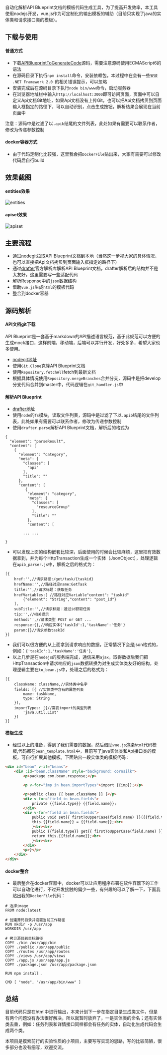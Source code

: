 自动化解析API Blueprint文档的模板代码生成工具，为了提高开发效率，本工具使用nodejs开发，vue.js作为可定制化的输出模板的辅助（目前只实现了java的实体类和请求接口类的模板）。

## 下载与使用
#### 普通方式
- 下载[APIBlueprintToGenerateCode]源码，需要注意源码使用ECMAScript6的语法
- 在源码目录下执行`npm install`命令，安装依赖包，本过程中在会有一些`安装 .NET Framework 2.0 `的相关错误提示，可以忽略
- 安装完成后在源码目录下执行`node bin/www`命令，启动服务器
- 在浏览器地址栏中输入`http://localhost:3000`即可访问页面，页面中可以自定义Api文档Git地址，如果Api文档没有上传Git，也可以把Api文档拷贝到页面输入框指定的路径下，可以自动识别，点击生成按钮，解析结果会展现在当前页面中

注意：源码中是过滤了以`.apib`结尾的文件列表，此处如果有需要可以联系作者，修改为传递参数控制

#### docker容器方式
- 由于代码定制化比较强，这里我会把`DockerFile`贴出来，大家有需要可以修改代码后自行build


## 效果截图
#### entities效果
![entities](https://github.com/free46000/cloud/raw/master/apiblueprint/entities.png)
#### apiset效果
![apiset](https://github.com/free46000/cloud/raw/master/apiblueprint/apiset.png)

## 主要流程
- 通过[nodegit]拉取API Blueprint文档到本地（当然这一步视大家的具体情况，也可以直接把Api文档拷贝到页面输入框指定的路径下）
- 通过[drafter]官方解析库解析API Blueprint文档，drafter解析后的结构并不是太友好，这里需要写一些适配代码
- 解析Response中的`json`数据结构
- 借助`vue.js`生成`html`的模板代码
- 整合到docker容器

## 源码解析

#### API文档git下载
API Blueprint是一套基于markdown的API描述语言规范，基于此规范可以方便的生成mock接口，这样前端，移动端，后端可以并行开发，好处多多，希望大家也多使用。
- [nodegit地址][nodegit]
- 使用`Git.Clone`克隆API Blueprint文档
- 使用`Repository.fetchAll`fetch到最新文档
- 根据具体情况使用`Repository.mergeBranches`合并分支，源码中是把develop分支代码合并到master中，代码逻辑在`git_handler.js`中

#### 解析API Blueprint
- [drafter地址][drafter]
- 使用`node`的`fs`模块，读取文件列表，源码中是过滤了下以`.apib`结尾的文件列表，此处如果有需要可以联系作者，修改为传递参数控制
- 使用`drafter.parse`解析API Blueprint文档，解析后的格式为

```
{
  "element": "parseResult",
  "content": [
    {
      "element": "category",
      "meta": {
        "classes": [
          "api"
        ],
        "title": ""
      },
      "content": [
         {
          "element": "category",
          "meta": {
            "classes": [
              "resourceGroup"
            ],
            "title": ""
          },
          "content": [

        ... ...

}
```
- 可以发现上面的结构嵌套比较深，后面使用的时候会比较麻烦，这里把有效数据拿到，并为每个HttpTransaction生成一个实体（JsonObject），处理逻辑在`apib_parser.js`中，解析之后的格式为：
```
[{
    href:'',//请求路径:/get/task/{taskid}
    hrefName:'',//路径对应name:GetTask
    title:'',//请求标题：获取任务
    hrefVariables:[ //路径对应Variable"content": "taskid"
        {"element": "String","content": "post_id"}
    ],
    subTitle:'',//请求标题：通过id获取任务
    tip:'',//相关提示
    method:'',//请求类型 POST or GET ...
    response:{},//响应实体{'taskId':1,'taskName':'任务'}
    param:{}//请求参数taskId
}]
```
- 我们可以很方便的从上面拿到请求响应的数据，正常情况下会是json格式的，例如：`{'taskId':1,'taskName':'任务'}`,
- 以上几步是在`nodejs`的服务端完成，通信采用`ajax`，取得数据后我们把HttpTransaction中请求响应的`json`数据转换为对生成实体类友好的结构，处理逻辑主要在`to_bean.js`中，处理之后的格式为：
```
[{
    className: className,//实体类中名字
    fields: [{ //实体类中含有的属性列表
        name: taskName,
        type: String
    }],
    importTypes: [{//需要import的类型列表
        'java.util.List'
    }]
}]
```
#### 模板生成    
- 经过以上的准备，得到了我们需要的数据，然后借助`vue.js`渲染`html`代码模板,代码都在`bean_template.html`中，目前写了java实体类和Api接口类的模板，可自行扩展其他模板。下面贴出一段实体类的模板代码：
``` html
<div id="bean" v-if="beans">
    <div :id="bean.className" style="background: cornsilk">
        <p>package com.bean.response;</p>

        <p v-for="imp in bean.importTypes">import {{imp}};</p>

        <p>public class {{ bean.className }} {</p>
        <div v-for="field in bean.fields">
            private {{field.type}} {{field.name}};
        </div>
        <div v-for="field in bean.fields">
            public void set{{ firstToUpperCase(field.name) }}({{field.type}} {{ field.name }}) {<br>
            this.{{field.name}} = {{field.name}};<br>
            }<br><br>
            public {{field.type}} get{{ firstToUpperCase(field.name) }}() {<br>
            return this.{{field.name}};<br>
            }<br><br>
        </div>
        <p>}</p>
    </div>
</div>
```
#### docker整合
- 最后整合在docker容器中，docker可以让应用程序布署在软件容器下的工作可以自动化进行，不过开发接触的偏少一些，有兴趣的可以了解一下，下面我贴出我的`DockerFile`代码：
```
# 选择image
FROM node:latest

# 创建源码目录并设置当前工作路径
RUN mkdir -p /usr/app
WORKDIR /usr/app

# 拷贝源码到目标路径
COPY ./bin /usr/app/bin
COPY ./public /usr/app/public
COPY ./routes /usr/app/routes
COPY ./views /usr/app/views
COPY ./app.js /usr/app/app.js
COPY ./package.json /usr/app/package.json

RUN npm install .

CMD [ "node", "/usr/app/bin/www" ]
```
## 总结
目前代码只是在html中进行输出，本来计划下一步在指定目录生成类文件，但是有两个问题没有办法很好解决，所以就暂时放弃了，一是实体类的命名；还有实体类去重，例如：任务列表和详情接口同样都会有任务的实体，自动化生成代码会生成两个类。

本项目是摸索前行的实验性质的小项目，主要写写实现的思路，写的比较简陋，很多部分也没有细写，欢迎交流。


[APIBlueprintToGenerateCode]:https://github.com/free46000/APIBlueprintToGenerateCode.git
[nodegit]: https://github.com/nodegit/nodegit
[nodegit api]:http://www.nodegit.org/api/
[drafter]:https://github.com/apiaryio/drafter
